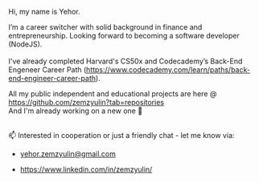 Hi, my name is Yehor.
 
I’m a career switcher with solid background in finance and entrepreneurship. Looking forward to becoming a software developer (NodeJS).<br><br>
I've already completed Harvard's CS50x and Codecademy’s Back-End Engeneer Career Path (https://www.codecademy.com/learn/paths/back-end-engineer-career-path).  

All my public independent and educational projects are here @ https://github.com/zemzyulin?tab=repositories  
And I'm already working on a new one 🚀


<br>
📫 Interested in cooperation or just a friendly chat - let me know via:  

- yehor.zemzyulin@gmail.com  

- https://www.linkedin.com/in/zemzyulin/

<!---
zemzyulin/zemzyulin is a ✨ special ✨ repository because its `README.md` (this file) appears on your GitHub profile.
You can click the Preview link to take a look at your changes.
--->
